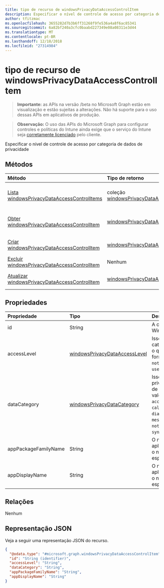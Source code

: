 ```yaml
---
title: tipo de recurso de windowsPrivacyDataAccessControlItem
description: Especificar o nível de controle de acesso por categoria de dados de privacidade
author: tfitzmac
ms.openlocfilehash: 3655282d7b3b6ff31268f9fe536a4a8f6ac85341
ms.sourcegitcommit: 6a82bf240a3cfc0baabd227349e08a08311e3d44
ms.translationtype: MT
ms.contentlocale: pt-BR
ms.lasthandoff: 12/18/2018
ms.locfileid: "27314984"
---
```

# <a name="windowsprivacydataaccesscontrolitem-resource-type"></a>tipo de recurso de windowsPrivacyDataAccessControlItem

> **Importante:** as APIs na versão /beta no Microsoft Graph estão em visualização e estão sujeitas a alterações. Não há suporte para o uso dessas APIs em aplicativos de produção.

> **Observação:** O uso das APIs do Microsoft Graph para configurar controles e políticas do Intune ainda exige que o serviço do Intune seja [corretamente licenciado](https://go.microsoft.com/fwlink/?linkid=839381) pelo cliente.

Especificar o nível de controle de acesso por categoria de dados de privacidade
## <a name="methods"></a>Métodos
|Método|Tipo de retorno|Descrição|
|:---|:---|:---|
|[Lista windowsPrivacyDataAccessControlItems](../api/intune-deviceconfig-windowsprivacydataaccesscontrolitem-list.md)|coleção [windowsPrivacyDataAccessControlItem](../resources/intune-deviceconfig-windowsprivacydataaccesscontrolitem.md)|Lista as propriedades e os relacionamentos dos objetos [windowsPrivacyDataAccessControlItem](../resources/intune-deviceconfig-windowsprivacydataaccesscontrolitem.md) .|
|[Obter windowsPrivacyDataAccessControlItem](../api/intune-deviceconfig-windowsprivacydataaccesscontrolitem-get.md)|[windowsPrivacyDataAccessControlItem](../resources/intune-deviceconfig-windowsprivacydataaccesscontrolitem.md)|Leia as propriedades e os relacionamentos do objeto [windowsPrivacyDataAccessControlItem](../resources/intune-deviceconfig-windowsprivacydataaccesscontrolitem.md) .|
|[Criar windowsPrivacyDataAccessControlItem](../api/intune-deviceconfig-windowsprivacydataaccesscontrolitem-create.md)|[windowsPrivacyDataAccessControlItem](../resources/intune-deviceconfig-windowsprivacydataaccesscontrolitem.md)|Crie um novo objeto de [windowsPrivacyDataAccessControlItem](../resources/intune-deviceconfig-windowsprivacydataaccesscontrolitem.md) .|
|[Excluir windowsPrivacyDataAccessControlItem](../api/intune-deviceconfig-windowsprivacydataaccesscontrolitem-delete.md)|Nenhum|Exclui um [windowsPrivacyDataAccessControlItem](../resources/intune-deviceconfig-windowsprivacydataaccesscontrolitem.md).|
|[Atualizar windowsPrivacyDataAccessControlItem](../api/intune-deviceconfig-windowsprivacydataaccesscontrolitem-update.md)|[windowsPrivacyDataAccessControlItem](../resources/intune-deviceconfig-windowsprivacydataaccesscontrolitem.md)|Atualize as propriedades de um objeto [windowsPrivacyDataAccessControlItem](../resources/intune-deviceconfig-windowsprivacydataaccesscontrolitem.md) .|

## <a name="properties"></a>Propriedades
|Propriedade|Tipo|Descrição|
|:---|:---|:---|
|id|String|A chave do WindowsPrivacyDataAccessControlItem.|
|accessLevel|[windowsPrivacyDataAccessLevel](../resources/intune-deviceconfig-windowsprivacydataaccesslevel.md)|Isso indica um nível de acesso para a categoria de dados de privacidade para o qual o aplicativo especificado será fornecido ao. Os valores possíveis são: `notConfigured`, `forceAllow`, `forceDeny`, `userInControl`.|
|dataCategory|[windowsPrivacyDataCategory](../resources/intune-deviceconfig-windowsprivacydatacategory.md)|Isso indica uma categoria de privacidade de dados ao qual o controle de acesso específico será aplicada. Os valores possíveis são: `notConfigured`, `accountInfo`, `appsRunInBackground`, `calendar`, `callHistory`, `camera`, `contacts`, `diagnosticsInfo`, `email`, `location`, `messaging`, `microphone`, `motion`, `notifications`, `phone`, `radios`, `tasks`, `syncWithDevices`, `trustedDevices` .|
|appPackageFamilyName|String|O nome da família de pacote de um aplicativo do Windows. Quando definido, o nível de acesso se aplica ao aplicativo especificado.|
|appDisplayName|String|O nome da família de pacote de um aplicativo do Windows. Quando definido, o nível de acesso se aplica ao aplicativo especificado.|

## <a name="relationships"></a>Relações
Nenhum
## <a name="json-representation"></a>Representação JSON
Veja a seguir uma representação JSON do recurso.
<!-- {
  "blockType": "resource",
  "keyProperty": "id",
  "@odata.type": "microsoft.graph.windowsPrivacyDataAccessControlItem"
}
-->
``` json
{
  "@odata.type": "#microsoft.graph.windowsPrivacyDataAccessControlItem",
  "id": "String (identifier)",
  "accessLevel": "String",
  "dataCategory": "String",
  "appPackageFamilyName": "String",
  "appDisplayName": "String"
}
```





